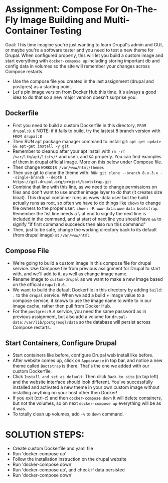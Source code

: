 # Assignment: Compose For On-The-Fly Image Building and Multi-Container Testing

Goal: This time imagine you're just wanting to learn Drupal's admin and GUI, or maybe you're a software tester and you need to test a new theme for Drupal. When configured properly, this will let you build a custom image and start everything with `docker-compose up` including storing important db and config data in volumes so the site will remember your changes across Compose restarts.

- Use the compose file you created in the last assignment (drupal and postgres) as a starting point.
- Let's pin image version from Docker Hub this time. It's always a good idea to do that so a new major version doesn't surprise you.

## Dockerfile
- First you need to build a custom Dockerfile in this directory, `FROM drupal:8.6` NOTE: if it fails to build, try the lastest 8 branch version with `FROM drupal:8`
- Then RUN apt package manager command to install git: `apt-get update && apt-get install -y git`
- Remember to cleanup after your apt install with `rm -rf /var/lib/apt/lists/*` and use `\` and `&&` properly. You can find examples of them in drupal official image. More on this below under Compose file.
- Then change `WORKDIR /var/www/html/themes`
- Then use git to clone the theme with: `RUN git clone --branch 8.x-3.x --single-branch --depth 1 https://git.drupal.org/project/bootstrap.git`
- Combine that line with this line, as we need to change permissions on files and don't want to use another image layer to do that (it creates size bloat). This drupal container runs as www-data user but the build actually runs as root, so often we have to do things like `chown` to change file owners to the proper user: `chown -R www-data:www-data bootstrap`. Remember the fist line needs a `\` at end to signify the next line is included in the command, and at start of next line you should have `&&` to signify "if first command succeeds then also run this command"
- Then, just to be safe, change the working directory back to its default (from drupal image) at `/var/www/html`

## Compose File
- We're going to build a custom image in this compose file for drupal service. Use Compose file from previous assignment for Drupal to start with, and we'll add to it, as well as change image name.
- Rename image to `custom-drupal` as we want to make a new image based on the official `drupal:8.6`.
- We want to build the default Dockerfile in this directory by adding `build: .` to the `drupal` service. When we add a build + image value to a compose service, it knows to use the image name to write to in our image cache, rather then pull from Docker Hub.
- For the `postgres:9.6` service, you need the same password as in previous assignment, but also add a volume for `drupal-data:/var/lib/postgresql/data` so the database will persist across Compose restarts.

## Start Containers, Configure Drupal
- Start containers like before, configure Drupal web install like before.
- After website comes up, click on `Appearance` in top bar, and notice a new theme called `Bootstrap` is there. That's the one we added with our custom Dockerfile.
- Click `Install and set as default`. Then click `Back to site` (in top left) and the website interface should look different. You've successfully installed and activated a new theme in your own custom image without installing anything on your host other then Docker!
- If you exit (ctrl-c) and then `docker-compose down` it will delete containers, but not the volumes, so on next `docker-compose up` everything will be as it was.
- To totally clean up volumes, add `-v` to `down` command.


# SOLUTION STEPS:
- Create custom Dockerfile and yaml file
- Run 'docker-compose up'
- Follow the installation instruction on the drupal website
- Run 'docker-compose down'
- Run 'docker-compose up', and check if data persisted
- Run 'docker-compose down'
